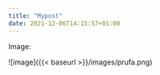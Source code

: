 ```yaml
---
title: "Mypost"
date: 2021-12-06T14:15:57+01:00
---
```


Image:

![image]({{< baseurl >}}/images/prufa.png)

